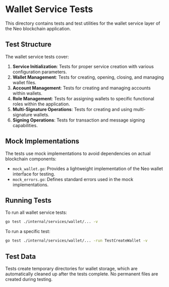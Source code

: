 # Wallet Service Tests

This directory contains tests and test utilities for the wallet service layer of the Neo blockchain application.

## Test Structure

The wallet service tests cover:

1. **Service Initialization**: Tests for proper service creation with various configuration parameters.
2. **Wallet Management**: Tests for creating, opening, closing, and managing wallet files.
3. **Account Management**: Tests for creating and managing accounts within wallets.
4. **Role Management**: Tests for assigning wallets to specific functional roles within the application.
5. **Multi-Signature Operations**: Tests for creating and using multi-signature wallets.
6. **Signing Operations**: Tests for transaction and message signing capabilities.

## Mock Implementations

The tests use mock implementations to avoid dependencies on actual blockchain components:

- `mock_wallet.go`: Provides a lightweight implementation of the Neo wallet interface for testing.
- `mock_errors.go`: Defines standard errors used in the mock implementations.

## Running Tests

To run all wallet service tests:

```bash
go test ./internal/services/wallet/... -v
```

To run a specific test:

```bash
go test ./internal/services/wallet/... -run TestCreateWallet -v
```

## Test Data

Tests create temporary directories for wallet storage, which are automatically cleaned up after the tests complete. No permanent files are created during testing. 